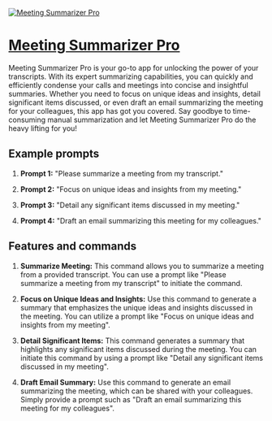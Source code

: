 [![Meeting Summarizer Pro](https://files.oaiusercontent.com/file-qugWhpHBE6c6b7Zr38cq9ZgG?se=2123-10-16T14%3A41%3A02Z&sp=r&sv=2021-08-06&sr=b&rscc=max-age%3D31536000%2C%20immutable&rscd=attachment%3B%20filename%3Dfc888d40-f219-4762-8af5-001527f586e9.png&sig=FvGGVAjI6zm%2Bp1PaFJEb8bumXft6EDiFQBIYcxmlR/Y%3D)](https://chat.openai.com/g/g-meHjEkhum-meeting-summarizer-pro)

# [Meeting Summarizer Pro](https://chat.openai.com/g/g-meHjEkhum-meeting-summarizer-pro)

Meeting Summarizer Pro is your go-to app for unlocking the power of your transcripts. With its expert summarizing capabilities, you can quickly and efficiently condense your calls and meetings into concise and insightful summaries. Whether you need to focus on unique ideas and insights, detail significant items discussed, or even draft an email summarizing the meeting for your colleagues, this app has got you covered. Say goodbye to time-consuming manual summarization and let Meeting Summarizer Pro do the heavy lifting for you!

## Example prompts

1. **Prompt 1:** "Please summarize a meeting from my transcript."

2. **Prompt 2:** "Focus on unique ideas and insights from my meeting."

3. **Prompt 3:** "Detail any significant items discussed in my meeting."

4. **Prompt 4:** "Draft an email summarizing this meeting for my colleagues."

## Features and commands

1. **Summarize Meeting:** This command allows you to summarize a meeting from a provided transcript. You can use a prompt like "Please summarize a meeting from my transcript" to initiate the command.

2. **Focus on Unique Ideas and Insights:** Use this command to generate a summary that emphasizes the unique ideas and insights discussed in the meeting. You can utilize a prompt like "Focus on unique ideas and insights from my meeting".

3. **Detail Significant Items:** This command generates a summary that highlights any significant items discussed during the meeting. You can initiate this command by using a prompt like "Detail any significant items discussed in my meeting".

4. **Draft Email Summary:** Use this command to generate an email summarizing the meeting, which can be shared with your colleagues. Simply provide a prompt such as "Draft an email summarizing this meeting for my colleagues".